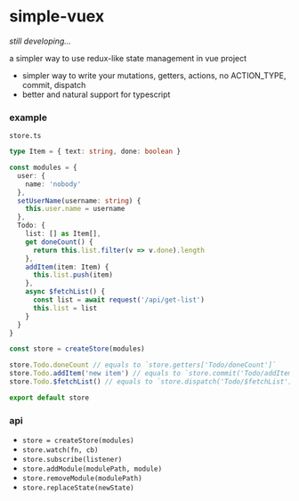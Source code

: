 # simple-vuex
*still developing...*

a simpler way to use redux-like state management in vue project

* simpler way to write your mutations, getters, actions, no ACTION_TYPE, commit, dispatch
* better and natural support for typescript

### example
`store.ts`
```typescript
type Item = { text: string, done: boolean }

const modules = {
  user: {
    name: 'nobody'
  },
  setUserName(username: string) {
    this.user.name = username
  },
  Todo: {
    list: [] as Item[],
    get doneCount() {
      return this.list.filter(v => v.done).length
    },
    addItem(item: Item) {
      this.list.push(item)
    },
    async $fetchList() {
      const list = await request('/api/get-list')
      this.list = list
    }
  }
}

const store = createStore(modules)

store.Todo.doneCount // equals to `store.getters['Todo/doneCount']`
store.Todo.addItem('new item') // equals to `store.commit('Todo/addItem', 'new item')`
store.Todo.$fetchList() // equals to `store.dispatch('Todo/$fetchList')`

export default store
```

### api
* `store = createStore(modules)`
* `store.watch(fn, cb)`
* `store.subscribe(listener)`
* `store.addModule(modulePath, module)`
* `store.removeModule(modulePath)`
* `store.replaceState(newState)`

